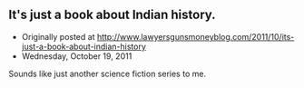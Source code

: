 ## It's just a book about Indian history.

 * Originally posted at http://www.lawyersgunsmoneyblog.com/2011/10/its-just-a-book-about-indian-history
 * Wednesday, October 19, 2011

Sounds like just another science fiction series to me.